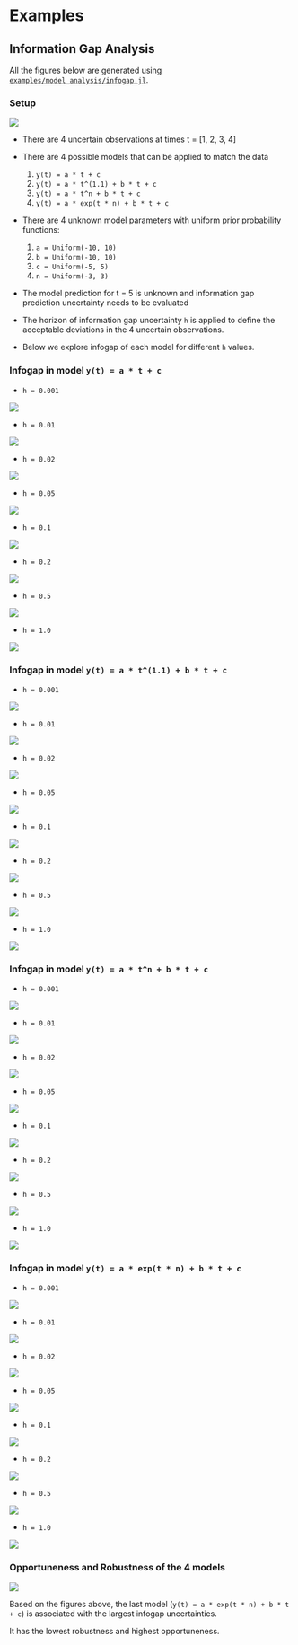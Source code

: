 # Examples

## Information Gap Analysis

All the figures below are generated using [`examples/model_analysis/infogap.jl`](https://github.com/madsjulia/Mads.jl/blob/master/examples/model_analysis/infogap.jl).

### Setup

![](model_setup.png)

* There are 4 uncertain observations at times t = [1, 2, 3, 4]

* There are 4 possible models that can be applied to match the data
  1. `y(t) = a * t + c`
  2. `y(t) = a * t^(1.1) + b * t + c`
  3. `y(t) = a * t^n + b * t + c`
  4. `y(t) = a * exp(t * n) + b * t + c`

* There are 4 unknown model parameters with uniform prior probability functions:
  1. `a = Uniform(-10, 10)`
  2. `b = Uniform(-10, 10)`
  3. `c = Uniform(-5, 5)`
  4. `n = Uniform(-3, 3)`

* The model prediction for t = 5 is unknown and information gap prediction uncertainty needs to be evaluated

* The horizon of information gap uncertainty `h` is applied to define the acceptable deviations in the 4 uncertain observations.

* Below we explore infogap of each model for different `h` values.

### Infogap in model `y(t) = a * t + c`

* `h = 0.001`

![](model_1_h_0.001.png)

* `h = 0.01`

![](model_1_h_0.01.png)

* `h = 0.02`

![](model_1_h_0.02.png)

* `h = 0.05`

![](model_1_h_0.05.png)

* `h = 0.1`

![](model_1_h_0.1.png)

* `h = 0.2`

![](model_1_h_0.2.png)

* `h = 0.5`

![](model_1_h_0.5.png)

* `h = 1.0`

![](model_1_h_1.0.png)

### Infogap in model `y(t) = a * t^(1.1) + b * t + c`

* `h = 0.001`

![](model_2_h_0.001.png)

* `h = 0.01`

![](model_2_h_0.01.png)

* `h = 0.02`

![](model_2_h_0.02.png)

* `h = 0.05`

![](model_2_h_0.05.png)

* `h = 0.1`

![](model_2_h_0.1.png)

* `h = 0.2`

![](model_2_h_0.2.png)

* `h = 0.5`

![](model_2_h_0.5.png)

* `h = 1.0`

![](model_2_h_1.0.png)

### Infogap in model `y(t) = a * t^n + b * t + c`

* `h = 0.001`

![](model_3_h_0.001.png)

* `h = 0.01`

![](model_3_h_0.01.png)

* `h = 0.02`

![](model_3_h_0.02.png)

* `h = 0.05`

![](model_3_h_0.05.png)

* `h = 0.1`

![](model_3_h_0.1.png)

* `h = 0.2`

![](model_3_h_0.2.png)

* `h = 0.5`

![](model_3_h_0.5.png)

* `h = 1.0`

![](model_3_h_1.0.png)

### Infogap in model `y(t) = a * exp(t * n) + b * t + c`

* `h = 0.001`

![](model_4_h_0.001.png)

* `h = 0.01`

![](model_4_h_0.01.png)

* `h = 0.02`

![](model_4_h_0.02.png)

* `h = 0.05`

![](model_4_h_0.05.png)

* `h = 0.1`

![](model_4_h_0.1.png)

* `h = 0.2`

![](model_4_h_0.2.png)

* `h = 0.5`

![](model_4_h_0.5.png)

* `h = 1.0`

![](model_4_h_1.0.png)

### Opportuneness and Robustness of the 4 models

![](opportuneness_vs_robustness.png)

Based on the figures above, the last model (`y(t) = a * exp(t * n) + b * t + c`) is associated with the largest infogap uncertainties.

It has the lowest robustness and highest opportuneness.
